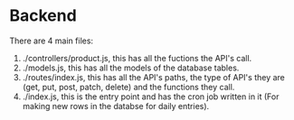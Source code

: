 # Backend

There are 4 main files: 
1. ./controllers/product.js, this has all the fuctions the API's call.
2. ./models.js, this has all the models of the database tables.
3. ./routes/index.js, this has all the API's paths, the type of API's they are (get, put, post, patch, delete) and the functions they call.
4. ./index.js, this is the entry point and has the cron job written in it (For making new rows in the databse for daily entries).
